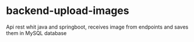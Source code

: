 # backend-upload-images
Api rest whit java and springboot, receives image from endpoints and saves them in MySQL database 
